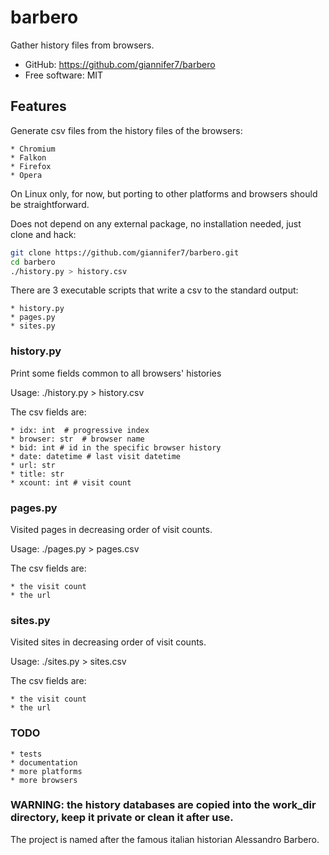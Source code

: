 # barbero

Gather history files from browsers.


* GitHub: <https://github.com/giannifer7/barbero>
* Free software: MIT


## Features

Generate csv files from the history files of the browsers:

    * Chromium
    * Falkon
    * Firefox
    * Opera

On Linux only, for now, but porting to other platforms and browsers
should be straightforward.

Does not depend on any external package, no installation needed,
just clone and hack:


```bash
git clone https://github.com/giannifer7/barbero.git
cd barbero
./history.py > history.csv
```


There are 3 executable scripts that write a csv to the standard output:

    * history.py
    * pages.py
    * sites.py


### history.py

Print some fields common to all browsers' histories

Usage: ./history.py > history.csv

The csv fields are:

    * idx: int  # progressive index
    * browser: str  # browser name
    * bid: int # id in the specific browser history
    * date: datetime # last visit datetime
    * url: str
    * title: str
    * xcount: int # visit count


### pages.py

Visited pages in decreasing order of visit counts.

Usage: ./pages.py > pages.csv

The csv fields are:

    * the visit count
    * the url


### sites.py

Visited sites in decreasing order of visit counts.

Usage: ./sites.py > sites.csv

The csv fields are:

    * the visit count
    * the url


### TODO
    * tests
    * documentation
    * more platforms
    * more browsers


### WARNING: the history databases are copied into the work_dir directory, keep it private or clean it after use.

The project is named after the famous italian historian Alessandro Barbero.
